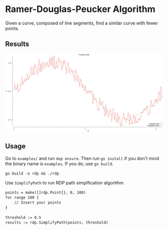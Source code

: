 # Ramer-Douglas-Peucker Algorithm
Given a curve, composed of line segments, find a similar curve with fewer points.

## Results
![result_1](./examples/path.png)

## Usage
Go to `examples/` and run `dep ensure`. Then run `go install` if you don't mind the binary name is 
`examples`. If you do, use `go build`.

    go build -o rdp && ./rdp

Use `SimplifyPath` to run RDP path simplfication algorithm.
```golang
points = make([]rdp.Point{}, 0, 100)
for range 100 {
    // Insert your points
}

threshold := 0.5
results := rdp.SimplifyPath(points, threshold)
```
